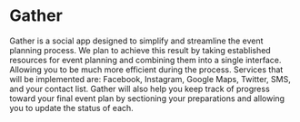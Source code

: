 # Gather

Gather is a social app designed to simplify and streamline the event planning process. We plan to
achieve this result by taking established resources for event planning and combining them into a
single interface. Allowing you to be much more efficient during the process. Services that will
be implemented are: Facebook, Instagram, Google Maps, Twitter, SMS, and your contact list.
Gather will also help you keep track of progress toward your final event plan by sectioning
your preparations and allowing you to update the status of each.
 
